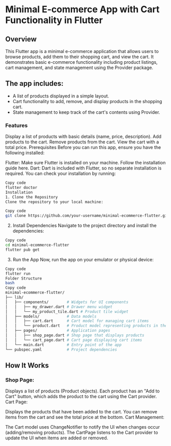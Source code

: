 # Minimal E-commerce App with Cart Functionality in Flutter

## Overview

This Flutter app is a minimal e-commerce application that allows users to browse products, add them to their shopping cart, and view the cart. It demonstrates basic e-commerce functionality including product listings, cart management, and state management using the Provider package.

## The app includes:

- A list of products displayed in a simple layout.
- Cart functionality to add, remove, and display products in the shopping cart.
- State management to keep track of the cart's contents using Provider.

### Features

Display a list of products with basic details (name, price, description).
Add products to the cart.
Remove products from the cart.
View the cart with a total price.
Prerequisites
Before you can run this app, ensure you have the following installed:

Flutter: Make sure Flutter is installed on your machine. Follow the installation guide here.
Dart: Dart is included with Flutter, so no separate installation is required.
You can check your installation by running:

```bash
Copy code
flutter doctor
Installation
1. Clone the Repository
Clone the repository to your local machine:
```

```bash
Copy code
git clone https://github.com/your-username/minimal-ecommerce-flutter.git
```

2. Install Dependencies
   Navigate to the project directory and install the dependencies:

```bash
Copy code
cd minimal-ecommerce-flutter
flutter pub get
```

3. Run the App
   Now, run the app on your emulator or physical device:

```bash
Copy code
flutter run
Folder Structure
bash
Copy code
minimal-ecommerce-flutter/
├── lib/
│   ├── components/        # Widgets for UI components
│   │   ├── my_drawer.dart # Drawer menu widget
│   │   └── my_product_tile.dart # Product tile widget
│   ├── models/            # Data models
│   │   ├── cart.dart      # Cart model for managing cart items
│   │   └── product.dart   # Product model representing products in the store
│   ├── pages/             # Application pages
│   │   ├── shop_page.dart # Shop page that displays products
│   │   └── cart_page.dart # Cart page displaying cart items
│   └── main.dart          # Entry point of the app
└── pubspec.yaml           # Project dependencies
```

## How It Works

### Shop Page:

Displays a list of products (Product objects).
Each product has an "Add to Cart" button, which adds the product to the cart using the Cart provider.
Cart Page:

Displays the products that have been added to the cart.
You can remove items from the cart and see the total price at the bottom.
Cart Management:

The Cart model uses ChangeNotifier to notify the UI when changes occur (adding/removing products).
The CartPage listens to the Cart provider to update the UI when items are added or removed.
